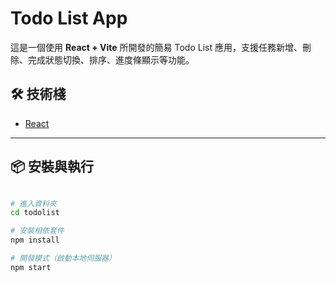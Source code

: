 # Todo List App

這是一個使用 **React + Vite** 所開發的簡易 Todo List 應用，支援任務新增、刪除、完成狀態切換、排序、進度條顯示等功能。

## 🛠 技術棧

- [React](https://react.dev/)
  
---

## 📦 安裝與執行

```bash

# 進入資料夾
cd todolist

# 安裝相依套件
npm install

# 開發模式（啟動本地伺服器）
npm start
